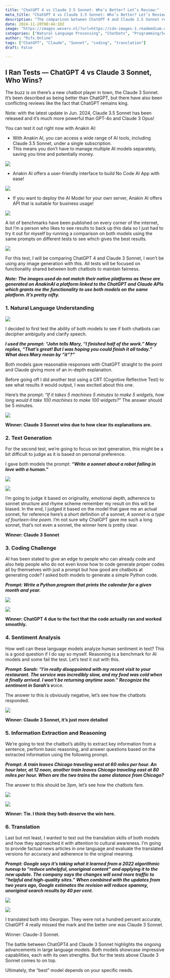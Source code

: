 ```yaml
---
title: "ChatGPT 4 vs Claude 3.5 Sonnet: Who’s Better? Let’s Review:"
meta_title: "ChatGPT 4 vs Claude 3.5 Sonnet: Who’s Better? Let’s Review:"
description: "The comparison between ChatGPT 4 and Claude 3.5 Sonnet reveals distinct strengths in various tasks. Claude 3.5 Sonnet excels in natural language understanding, text generation, sentiment analysis, and translation, while ChatGPT 4 performs better in coding challenges. Overall, Claude 3.5 Sonnet is noted as the superior model in the tests conducted, but the choice of the best model ultimately depends on user requirements."
date: 2024-11-20T00:44:10Z
image: "https://images.weserv.nl/?url=https://cdn-images-1.readmedium.com/v2/resize:fit:800/1*T8hg0XA9REg3Qf9AVsaiFA.jpeg"
categories: ["Natural Language Processing", "Chatbots", "Programming/Scripting"]
author: "Rifx.Online"
tags: ["ChatGPT", "Claude", "Sonnet", "coding", "translation"]
draft: False

---
```






## I Ran Tests — ChatGPT 4 vs Claude 3 Sonnet, Who Wins?



The buzz is on there’s a new chatbot player in town, the Claude 3 Sonnet. It’s been described as being better than ChatGPT, but there have also been conflicting reviews like the fact that ChatGPT remains king.

Note: with the latest update in Jun. 2024, Claude 3\.5 Sonnet has been released and it’s much more powerful than GPT\-4o and Claude 3 Opus!

You can test it out right now with Anakin AI:

* With Anakin AI, you can access a wide range of AI tools, including Claude 3\.5 Sonnet, under a single subscription.
* This means you don’t have to manage multiple AI models separately, saving you time and potentially money.

![](https://images.weserv.nl/?url=https://cdn-images-1.readmedium.com/v2/resize:fit:800/1*7TwHsarMK3gu2NEc73PKAw.png)

* Anakin AI offers a user\-friendly interface to build No Code AI App with ease!

![](https://images.weserv.nl/?url=https://cdn-images-1.readmedium.com/v2/resize:fit:800/1*33KaP3zTe2gFbsdRwIpGQA.png)

* If you want to deploy the AI Model for your own server, Anakin AI offers API that is suitable for business usage!

![](https://images.weserv.nl/?url=https://cdn-images-1.readmedium.com/v2/resize:fit:800/0*Hn3lRD7gDNRpwRVK.png)

A lot of benchmarks have been published on every corner of the internet, but I’m a person who likes to see results to back up this data so I just had to try it out for myself by running a comparison on both models using the same prompts on different tests to see which gives the best results.

![](https://images.weserv.nl/?url=https://cdn-images-1.readmedium.com/v2/resize:fit:800/0*fo6wGJyQVcNhw_4L)

For this test, I will be comparing ChatGPT 4 and Claude 3 Sonnet, I won’t be using any image generation with this. All tests will be focused on functionality shared between both chatbots to maintain fairness.

***Note: The images used do not match their native platforms as these are generated on AnakinAI a platform linked to the ChatGPT and Claude APIs which grants me the functionality to use both models on the same platform. It’s pretty nifty.***


### 1\. Natural Language Understanding

![](https://images.weserv.nl/?url=https://cdn-images-1.readmedium.com/v2/resize:fit:800/1*6LgIVsIqsidH9wGOQpt-Cg.jpeg)

I decided to first test the ability of both models to see if both chatbots can decipher ambiguity and clarify speech.

***I used the prompt: “John tells Mary, “I finished half of the work.” Mary replies, “That’s great! But I was hoping you could finish it all today.” What does Mary mean by “it”?”***

Both models gave reasonable responses with ChatGPT straight to the point and Claude giving more of an in\-depth explanation.

Before going off I did another test using a CRT (Cognitive Reflective Test) to see what results it would output, I was excited about this one.

Here’s the prompt: “*If it takes 5 machines 5 minutes to make 5 widgets, how long would it take 100 machines to make 100 widgets?*” The answer should be 5 minutes.

![](https://images.weserv.nl/?url=https://cdn-images-1.readmedium.com/v2/resize:fit:800/1*GKkvIpAUI9Z-rnWXH2R0kA.jpeg)

**Winner: Claude 3 Sonnet wins due to how clear its explanations are.**


### 2\. Text Generation

For the second test, we’re going to focus on text generation, this might be a bit difficult to judge as it is based on personal preference.

I gave both models the prompt: ***“Write a sonnet about a robot falling in love with a human.”***

![](https://images.weserv.nl/?url=https://cdn-images-1.readmedium.com/v2/resize:fit:800/1*0h1MFgRg30wmcCdc13A8UQ.png)

![](https://images.weserv.nl/?url=https://cdn-images-1.readmedium.com/v2/resize:fit:800/1*Oiqc6-qPpbmHl579OwiDkQ.png)

I’m going to judge it based on originality, emotional depth, adherence to sonnet structure and rhyme scheme remember my result on this will be biased. In the end, I judged it based on the model that gave me an actual sonnet, for reference here’s a short definition of a sonnet; *A sonnet is a type of fourteen\-line poem.* I’m not sure why ChatGPT gave me such a long sonnet, that’s not even a sonnet, the winner here is pretty clear.

**Winner: Claude 3 Sonnet**


### 3\. Coding Challenge

AI has been stated to give an edge to people who can already code and also help people who do not even know how to code generate proper codes all by themselves with just a prompt but how good are chatbots at generating code? I asked both models to generate a simple Python code.

***Prompt: Write a Python program that prints the calendar for a given month and year.***

![](https://images.weserv.nl/?url=https://cdn-images-1.readmedium.com/v2/resize:fit:800/1*XfJvE_xCNSKhkn53Sk_zOQ.png)

![](https://images.weserv.nl/?url=https://cdn-images-1.readmedium.com/v2/resize:fit:800/1*A18e03hzlxa_vKF1-2SS5A.png)

**Winner: ChatGPT 4 due to the fact that the code actually ran and worked smoothly.**


### 4\. Sentiment Analysis

How well can these language models analyze human sentiment in text? This is a good question if I do say so myself. Reasoning is a benchmark for AI models and some fail the test. Let’s test it out with this.

***Prompt: Sarah: “I’m really disappointed with my recent visit to your restaurant. The service was incredibly slow, and my food was cold when it finally arrived. I won’t be returning anytime soon.” Recognize the sentiment in Sarah’s v***oice.

The answer to this is obviously negative, let’s see how the chatbots responded.

![](https://images.weserv.nl/?url=https://cdn-images-1.readmedium.com/v2/resize:fit:800/1*i6CanRKK4fvfquCScKLDGA.jpeg)

**Winner: Claude 3 Sonnet, it’s just more detailed**


### 5\. Information Extraction and Reasoning

We’re going to test the chatbot’s ability to extract key information from a sentence, perform basic reasoning, and answer questions based on the extracted information using the following prompt.

***Prompt: A train leaves Chicago traveling west at 60 miles per hour. An hour later, at 12 noon, another train leaves Chicago traveling east at 80 miles per hour. When are the two trains the same distance from Chicago?***

The answer to this should be 3pm, let’s see how the chatbots fare.

![](https://images.weserv.nl/?url=https://cdn-images-1.readmedium.com/v2/resize:fit:800/1*Ra3pkGIeEtCy_xZwIrqzkw.png)

![](https://images.weserv.nl/?url=https://cdn-images-1.readmedium.com/v2/resize:fit:800/1*1792yC7q3jVcfAKJ-nJwTg.png)

**Winner: Tie. I think they both deserve the win here.**


### 6\. Translation

Last but not least, I wanted to test out the translation skills of both models and how they approached it with attention to cultural awareness. I’m going to provide factual news articles in one language and evaluate the translated versions for accuracy and adherence to the original meaning.

***Prompt: Google says it’s taking what it learned from a 2022 algorithmic tuneup to “reduce unhelpful, unoriginal content” and applying it to the new update. The company says the changes will send more traffic to “helpful and high\-quality sites.” When combined with the updates from two years ago, Google estimates the revision will reduce spammy, unoriginal search results by 40 per cent.***

![](https://images.weserv.nl/?url=https://cdn-images-1.readmedium.com/v2/resize:fit:800/1*eOtrYj84gMozV7A-IGvV_g.png)

![](https://images.weserv.nl/?url=https://cdn-images-1.readmedium.com/v2/resize:fit:800/1*ZxNJqqZl6SP_7s-peoKLmg.png)

I translated both into Georgian. They were not a hundred percent accurate, ChatGPT 4 really missed the mark and the better one was Claude 3 Sonnet.

Winner: Claude\-3 Sonnet.

The battle between ChatGPT4 and Claude 3 Sonnet highlights the ongoing advancements in large language models. Both models showcase impressive capabilities, each with its own strengths. But for the tests above Claude 3 Sonnet comes to on top.

Ultimately, the “best” model depends on your specific needs.


